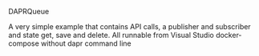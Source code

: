 DAPRQueue

A very simple example that contains API calls, a publisher and subscriber and state get, save and delete.
All runnable from Visual Studio docker-compose without dapr command line
